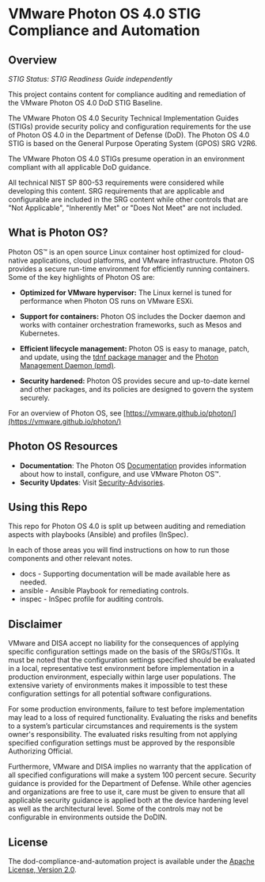# VMware Photon OS 4.0 STIG Compliance and Automation

## Overview
*STIG Status: STIG Readiness Guide independently*

This project contains content for compliance auditing and remediation of the VMware Photon OS 4.0 DoD STIG Baseline.

The VMware Photon OS 4.0 Security Technical Implementation Guides (STIGs) provide security policy and configuration requirements for the use of Photon OS 4.0 in the Department of Defense (DoD). The Photon OS 4.0 STIG is based on the General Purpose Operating System (GPOS) SRG V2R6.

The VMware Photon OS 4.0 STIGs presume operation in an environment compliant with all applicable DoD guidance.

All technical NIST SP 800-53 requirements were considered while developing this content. SRG requirements that are applicable and configurable are included in the SRG content while other controls that are "Not Applicable", "Inherently Met" or "Does Not Meet" are not included.

## What is Photon OS?
Photon OS&trade; is an open source Linux container host optimized for cloud-native applications, cloud platforms, and VMware infrastructure. Photon OS provides a secure run-time environment for efficiently running containers. Some of the key highlights of Photon OS are:

- **Optimized for VMware hypervisor:** The Linux kernel is tuned for performance when Photon OS runs on VMware ESXi.

- **Support for containers:** Photon OS includes the Docker daemon and works with container orchestration frameworks, such as Mesos and Kubernetes.

- **Efficient lifecycle management:** Photon OS is easy to manage, patch, and update, using the [tdnf package manager](https://github.com/vmware/photon/blob/master/docs/photon-admin-guide.md#tiny-dnf-for-package-management) and the [Photon Management Daemon (pmd)](https://github.com/vmware/pmd).

- **Security hardened:** Photon OS provides secure and up-to-date kernel and other packages, and its policies are designed to govern the system securely.

For an overview of Photon OS, see [https://vmware.github.io/photon/](https://vmware.github.io/photon/)

## Photon OS Resources

- **Documentation**: The Photon OS [Documentation](https://vmware.github.io/photon/docs/) provides information about how to install, configure, and use VMware Photon OS™.
- **Security Updates**: Visit [Security-Advisories](https://github.com/vmware/photon/wiki/Security-Advisories).

## Using this Repo

This repo for Photon OS 4.0 is split up between auditing and remediation aspects with playbooks (Ansible) and profiles (InSpec).  

In each of those areas you will find instructions on how to run those components and other relevant notes.  

- docs - Supporting documentation will be made available here as needed.
- ansible - Ansible Playbook for remediating controls.
- inspec - InSpec profile for auditing controls.

## Disclaimer

VMware and DISA accept no liability for the consequences of applying specific configuration settings made on the basis of the SRGs/STIGs. It must be noted that the configuration settings specified should be evaluated in a local, representative test environment before implementation in a production environment, especially within large user populations. The extensive variety of environments makes it impossible to test these configuration settings for all potential software configurations.

For some production environments, failure to test before implementation may lead to a loss of required functionality. Evaluating the risks and benefits to a system’s particular circumstances and requirements is the system owner's responsibility. The evaluated risks resulting from not applying specified configuration settings must be approved by the responsible Authorizing Official.

Furthermore, VMware and DISA implies no warranty that the application of all specified configurations will make a system 100 percent secure. Security guidance is provided for the Department of Defense. While other agencies and organizations are free to use it, care must be given to ensure that all applicable security guidance is applied both at the device hardening level as well as the architectural level. Some of the controls may not be configurable in environments outside the DoDIN.

## License

The dod-compliance-and-automation project is available under the [Apache License, Version 2.0](LICENSE).
